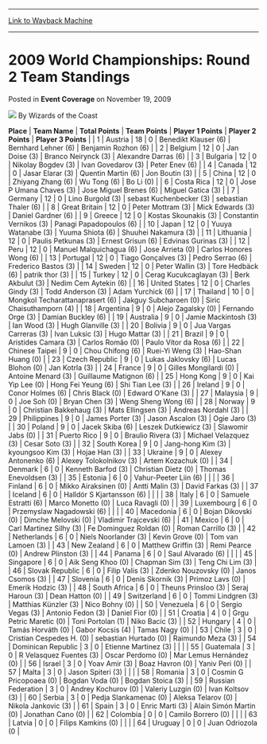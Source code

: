 
---
[Link to Wayback Machine](https://web.archive.org/web/20220516090452/https://magic.wizards.com/en/articles/archive/event-coverage/2009-world-championships-round-2-team-standings-2009-11-19)

[_metadata_:author]:- "Wizards of the Coast"
[_metadata_:description]:- "PlaceTeam NameTotal PointsTeam PointsPlayer 1 PointsPlayer 2 PointsPlayer 3 Points 1Austria180Benedikt Klauser (6)Bernhard Lehner (6)Benjamin Rozhon (6) 2Belgium120Jan Doise (3)Branco Neirynck (3)Alexandre Darras (6) 3Bulgaria120Nikolay Bogdev (3)Ivan Govedarov (3)Peter Enev (6) 4Canada120Jasar Elarar (3)Quentin Martin (6)Jon Boutin (3) 5China120Zhiyang Zhang (6)Wu Tong (6)Bo"
[_metadata_:generator]:- "Drupal 7 (http://drupal.org)"
[_metadata_:node]:- "519436"
[_metadata_:publish_date]:- "2009-11-19"
[_metadata_:source]:- "div-main-content"
[_metadata_:title]:- "2009 World Championships: Round 2 Team Standings"
[_metadata_:wayback_capture_timestamp]:- "2022-05-16 09:04:52"
[_metadata_:wayback_raw_url]:- "https://web.archive.org/web/20220516090452id_/https://magic.wizards.com/en/articles/archive/event-coverage/2009-world-championships-round-2-team-standings-2009-11-19"
[_metadata_:wayback_url]:- "https://magic.wizards.com/en/articles/archive/event-coverage/2009-world-championships-round-2-team-standings-2009-11-19"
---


2009 World Championships: Round 2 Team Standings
================================================



 Posted in **Event Coverage**
 on November 19, 2009 






![](https://media.magic.wizards.com/styles/auth_small/public/images/person/wizards_author.jpg)
By Wizards of the Coast













 **Place** | **Team Name** | **Total Points** | **Team Points** | **Player 1 Points** | **Player 2 Points** | **Player 3 Points** |
| 1 | Austria | 18 | 0 | Benedikt Klauser (6) | Bernhard Lehner (6) | Benjamin Rozhon (6) |
| 2 | Belgium | 12 | 0 | Jan Doise (3) | Branco Neirynck (3) | Alexandre Darras (6) |
| 3 | Bulgaria | 12 | 0 | Nikolay Bogdev (3) | Ivan Govedarov (3) | Peter Enev (6) |
| 4 | Canada | 12 | 0 | Jasar Elarar (3) | Quentin Martin (6) | Jon Boutin (3) |
| 5 | China | 12 | 0 | Zhiyang Zhang (6) | Wu Tong (6) | Bo Li (0) |
| 6 | Costa Rica | 12 | 0 | Jose P Umana Chaves (3) | Jose Miguel Brenes (6) | Miguel Gatica (3) |
| 7 | Germany | 12 | 0 | Lino Burgold (3) | sebast Kuchenbecker (3) | sebastian Thaler (6) |
| 8 | Great Britain | 12 | 0 | Peter Mottram (3) | Mick Edwards (3) | Daniel Gardner (6) |
| 9 | Greece | 12 | 0 | Kostas Skounakis (3) | Constantin Vernikos (3) | Panagi Papadopoulos (6) |
| 10 | Japan | 12 | 0 | Yuuya Watanabe (3) | Yuuma Shiota (6) | Shuuhei Nakamura (3) |
| 11 | Lithuania | 12 | 0 | Paulis Petkunas (3) | Ernest Grisun (6) | Edvinas Gurinas (3) |
| 12 | Peru | 12 | 0 | Manuel Malquichagua (6) | Jose Arrieta (0) | Carlos Honores Wong (6) |
| 13 | Portugal | 12 | 0 | Tiago Gonçalves (3) | Pedro Serrao (6) | Frederico Bastos (3) |
| 14 | Sweden | 12 | 0 | Peter Wallin (3) | Tore Hedbäck (6) | patrik thor (3) |
| 15 | Turkey | 12 | 0 | Cerag Kucukcaglayan (3) | Berk Akbulut (3) | Nedim Cem Aytekin (6) |
| 16 | United States | 12 | 0 | Charles Gindy (3) | Todd Anderson (3) | Adam Yurchick (6) |
| 17 | Thailand | 10 | 0 | Mongkol Techarattanaprasert (6) | Jakguy Subcharoen (0) | Siric Chaisuthamporn (4) |
| 18 | Argentina | 9 | 0 | Alejo Zagalsky (0) | Fernando Orge (3) | Damian Buckley (6) |
| 19 | Australia | 9 | 0 | Jamie Mackintosh (3) | Ian Wood (3) | Hugh Glanville (3) |
| 20 | Bolivia | 9 | 0 | Jua Vargas Carreras (3) | Ivan Luksic (3) | Hugo Mattar (3) |
| 21 | Brazil | 9 | 0 | Aristides Camara (3) | Carlos Romão (0) | Paulo Vitor da Rosa (6) |
| 22 | Chinese Taipei | 9 | 0 | Chou Chifong (6) | Ruei-Yi Weng (3) | Hao-Shan Huang (0) |
| 23 | Czech Republic | 9 | 0 | Lukas Jaklovsky (6) | Lucas Blohon (0) | Jan Kotrla (3) |
| 24 | France | 9 | 0 | Gilles Mongilardi (0) | Antoine Menard (3) | Guillaume Matignon (6) |
| 25 | Hong Kong | 9 | 0 | Kai Yip Lee (0) | Hong Fei Yeung (6) | Shi Tian Lee (3) |
| 26 | Ireland | 9 | 0 | Conor Holmes (6) | Chris Black (0) | Edward O'Kane (3) |
| 27 | Malaysia | 9 | 0 | Joe Soh (0) | Bryan Chen (3) | Weng Sheng Wong (6) |
| 28 | Norway | 9 | 0 | Christian Bakkehaug (3) | Mats Ellingsen (3) | Andreas Nordahl (3) |
| 29 | Philippines | 9 | 0 | James Porter (3) | Jason Ascalon (3) | Ogie Jaro (3) |
| 30 | Poland | 9 | 0 | Jacek Skiba (6) | Leszek Dutkiewicz (3) | Slawomir Jabs (0) |
| 31 | Puerto Rico | 9 | 0 | Braulio Rivera (3) | Michael Velazquez (3) | Cesar Soto (3) |
| 32 | South Korea | 9 | 0 | Jang-hong Kim (3) | kyoungsoo Kim (3) | Hojae Han (3) |
| 33 | Ukraine | 9 | 0 | Alexey Antonenko (6) | Alexey Tolokolnikov (3) | Artem Kozachuk (0) |
| 34 | Denmark | 6 | 0 | Kenneth Barfod (3) | Christian Dietz (0) | Thomas Enevoldsen (3) |
| 35 | Estonia | 6 | 0 | Vahur-Peeter Liin (6) |  |  |
| 36 | Finland | 6 | 0 | Mikko Airaksinen (0) | Antti Malin (3) | David Farkas (3) |
| 37 | Iceland | 6 | 0 | Halldór S Kjartansson (6) |  |  |
| 38 | Italy | 6 | 0 | Samuele Estratti (6) | Marco Monetto (0) | Luca Ravagli (0) |
| 39 | Luxembourg | 6 | 0 | Przemyslaw Nagadowski (6) |  |  |
| 40 | Macedonia | 6 | 0 | Bojan Dikovski (0) | Dimche Melovski (0) | Vladimir Trajcevski (6) |
| 41 | Mexico | 6 | 0 | Carl Martinez Silhy (3) | Fe Dominguez Roldan (0) | Roman Carrillo (3) |
| 42 | Netherlands | 6 | 0 | Niels Noorlander (3) | Kevin Grove (0) | Tom van Lamoen (3) |
| 43 | New Zealand | 6 | 0 | Matthew Griffin (3) | Remi Pearce (0) | Andrew Plinston (3) |
| 44 | Panama | 6 | 0 | Saul Alvarado (6) |  |  |
| 45 | Singapore | 6 | 0 | Aik Seng Khoo (0) | Chapman Sim (3) | Teng Chi Lim (3) |
| 46 | Slovak Republic | 6 | 0 | Filip Valis (3) | Zdenko Nouzovsky (0) | Janos Csomos (3) |
| 47 | Slovenia | 6 | 0 | Denis Skornik (3) | Primoz Lavs (0) | Emerik Hodzic (3) |
| 48 | South Africa | 6 | 0 | Theuns Prinsloo (3) | Seraj Haroun (3) | Dean Hatton (0) |
| 49 | Switzerland | 6 | 0 | Tommi Lindgren (3) | Matthias Künzler (3) | Nico Bohny (0) |
| 50 | Venezuela | 6 | 0 | Sergio Vegas (3) | Antonio Fedon (3) | Daniel Fior (0) |
| 51 | Croatia | 4 | 0 | Grgu Petric Maretic (0) | Toni Portolan (1) | Niko Bacic (3) |
| 52 | Hungary | 4 | 0 | Tamás Horváth (0) | Gabor Kocsis (4) | Tamas Nagy (0) |
| 53 | Chile | 3 | 0 | Cristian Cespedes H. (0) | sebastian Hurtado (0) | Raimundo Meza (3) |
| 54 | Dominican Republic | 3 | 0 | Etienne Martinez (3) |  |  |
| 55 | Guatemala | 3 | 0 | R Velasquez Fuentes (3) | Oscar Perdomo (0) | Mar Lemus Hernández (0) |
| 56 | Israel | 3 | 0 | Yoav Amir (3) | Boaz Havron (0) | Yaniv Peri (0) |
| 57 | Malta | 3 | 0 | Jason Spiteri (3) |  |  |
| 58 | Romania | 3 | 0 | Cosmin G Pricopoaea (0) | Bogdan Voda (0) | Bogdan Stoica (3) |
| 59 | Russian Federation | 3 | 0 | Andrey Kochurov (0) | Valeriy Luzgin (0) | Ivan Koltsov (3) |
| 60 | Serbia | 3 | 0 | Pedja Slankamenac (0) | Aleksa Telarov (0) | Nikola Jankovic (3) |
| 61 | Spain | 3 | 0 | Enric Marti (3) | Alain Simón Martin (0) | Jonathan Cano (0) |
| 62 | Colombia | 0 | 0 | Camilo Borrero (0) |  |  |
| 63 | Latvia | 0 | 0 | Filips Kamkins (0) |  |  |
| 64 | Uruguay | 0 | 0 | Juan Odriozola (0 |







